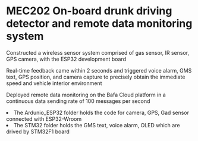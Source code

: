 # MEC202 On-board drunk driving detector and remote data monitoring system

Constructed a wireless sensor system comprised of gas sensor, IR sensor, GPS camera, with the ESP32 development board

Real-time feedback came within 2 seconds and triggered voice alarm, GMS text, GPS position, and camera capture to precisely obtain the immediate speed and vehicle interior environment

Deployed remote data monitoring on the Bafa Cloud platform in a continuous data sending rate of 100 messages per second

<li> The Ardunio_ESP32 folder holds the code for camera, GPS, Gad sensor connected with ESP32-Wroom </li>

<li> The STM32 folder holds the GMS text, voice alarm, OLED which are drived by STM32F1 board </li>
